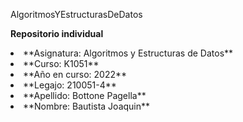 AlgoritmosYEstructurasDeDatos  
  
    
**Repositorio individual**  
   
   
<li>**Asignatura: Algoritmos y Estructuras de Datos**  
  <li>**Curso: K1051**  
  <li>**Año en curso: 2022**  
  <li>**Legajo: 210051-4**  
  <li>**Apellido: Bottone Pagella**    
  <li>**Nombre: Bautista Joaquin**  
